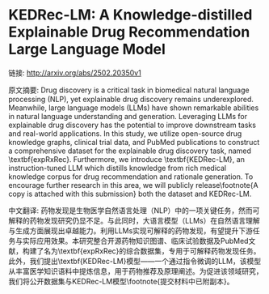 # KEDRec-LM: A Knowledge-distilled Explainable Drug Recommendation Large Language Model

链接: http://arxiv.org/abs/2502.20350v1

原文摘要:
Drug discovery is a critical task in biomedical natural language processing
(NLP), yet explainable drug discovery remains underexplored. Meanwhile, large
language models (LLMs) have shown remarkable abilities in natural language
understanding and generation. Leveraging LLMs for explainable drug discovery
has the potential to improve downstream tasks and real-world applications. In
this study, we utilize open-source drug knowledge graphs, clinical trial data,
and PubMed publications to construct a comprehensive dataset for the
explainable drug discovery task, named \textbf{expRxRec}. Furthermore, we
introduce \textbf{KEDRec-LM}, an instruction-tuned LLM which distills knowledge
from rich medical knowledge corpus for drug recommendation and rationale
generation. To encourage further research in this area, we will publicly
release\footnote{A copy is attached with this submission} both the dataset and
KEDRec-LM.

中文翻译:
药物发现是生物医学自然语言处理（NLP）中的一项关键任务，然而可解释的药物发现研究仍显不足。与此同时，大语言模型（LLMs）在自然语言理解与生成方面展现出卓越能力。利用LLMs实现可解释的药物发现，有望提升下游任务与实际应用效果。本研究整合开源药物知识图谱、临床试验数据及PubMed文献，构建了名为\textbf{expRxRec}的综合数据集，专用于可解释药物发现任务。此外，我们提出\textbf{KEDRec-LM}模型——一个通过指令微调的LLM，该模型从丰富医学知识语料中提炼信息，用于药物推荐及原理阐述。为促进该领域研究，我们将公开数据集与KEDRec-LM模型\footnote{提交材料中已附副本}。
